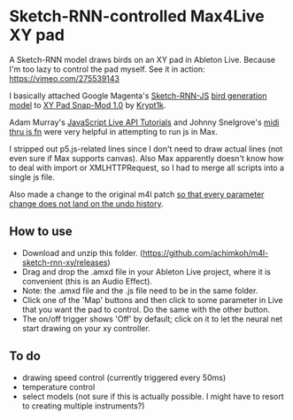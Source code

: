 # Sketch-RNN-controlled Max4Live XY pad

A Sketch-RNN model draws birds on an XY pad in Ableton Live. Because I'm too lazy to control the pad myself. See it in action: https://vimeo.com/275539143

I basically attached Google Magenta's [Sketch-RNN-JS](https://github.com/tensorflow/magenta-demos/tree/master/sketch-rnn-js) [bird generation model](https://storage.googleapis.com/quickdraw-models/sketchRNN/models/bird.gen.js) to [XY Pad Snap-Mod 1.0](http://www.maxforlive.com/library/device/2792/xy-pad-snap-mod) by [Krypt1k](https://www.krypt1k.com/). 

Adam Murray's [JavaScript Live API Tutorials](http://compusition.com/writings/js-live-api) and Johnny Snelgrove's [midi thru js fn](https://github.com/jsnelgro/midi-thru-js-fn) were very helpful in attempting to run js in Max. 

I stripped out p5.js-related lines since I don't need to draw actual lines (not even sure if Max supports canvas). Also Max apparently doesn't know how to deal with import or XMLHTTPRequest, so I had to merge all scripts into a single js file.

Also made a change to the original m4l patch [so that every parameter change does not land on the undo history](https://cycling74.com/forums/parameter-modulation-without-adding-to-undo-history/). 

## How to use

- Download and unzip this folder. (https://github.com/achimkoh/m4l-sketch-rnn-xy/releases) 
- Drag and drop the .amxd file in your Ableton Live project, where it is convenient (this is an Audio Effect). 
- Note: the .amxd file and the .js file need to be in the same folder.
- Click one of the 'Map' buttons and then click to some parameter in Live that you want the pad to control. Do the same with the other button. 
- The on/off trigger shows 'Off' by default; click on it to let the neural net start drawing on your xy controller.

## To do

- drawing speed control (currently triggered every 50ms)
- temperature control
- select models (not sure if this is actually possible. I might have to resort to creating multiple instruments?)
